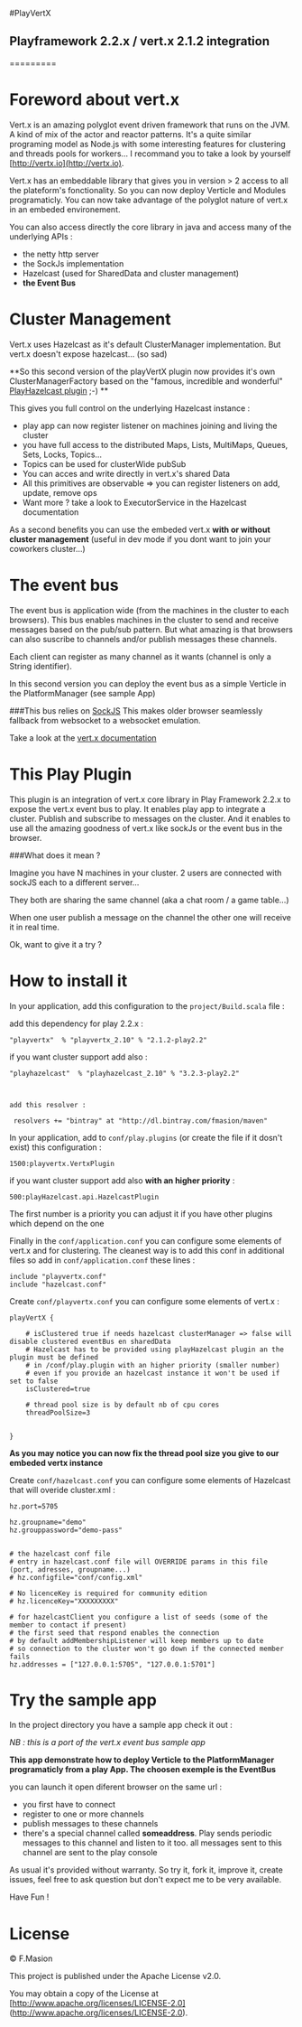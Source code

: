 #PlayVertX

## Playframework 2.2.x / vert.x 2.1.2 integration
=========


# Foreword about vert.x

Vert.x is an amazing polyglot event driven framework that runs on the JVM. A kind of mix of the actor and reactor patterns.
It's a quite similar programing model as Node.js with some interesting features for clustering and threads pools for workers… I recommand you to take a look by yourself [http://vertx.io](http://vertx.io).

Vert.x has an embeddable library that gives you in version > 2 access to all the plateform's fonctionality. So you can now deploy Verticle and Modules programaticly. 
You can now take advantage of the polyglot nature of vert.x in an embeded environement.

You can also access directly the core library in java and access many of the underlying APIs :

* the netty http server
* the SockJs implementation
* Hazelcast (used for SharedData and cluster management)
* **the Event Bus**

# Cluster Management

Vert.x uses Hazelcast as it's default ClusterManager implementation. But vert.x doesn't expose hazelcast… (so sad)

**So this second version of the playVertX plugin now provides it's own ClusterManagerFactory based on the "famous, incredible and wonderful" [PlayHazelcast plugin](https://github.com/fmasion/playHazelcast) ;-) **

This gives you full control on the underlying Hazelcast instance : 

* play app can now register listener on machines joining and living the cluster
* you have full access to the distributed Maps, Lists, MultiMaps, Queues, Sets, Locks, Topics…
* Topics can be used for clusterWide pubSub
* You can acces and write directly in vert.x's shared Data
* All this primitives are observable => you can register listeners on add, update, remove ops
* Want more ? take a look to ExecutorService in the Hazelcast documentation


As a second benefits you can use the embeded vert.x **with or without cluster management** (useful in dev mode if you dont want to join your coworkers cluster…)


# The event bus

The event bus is application wide (from the machines in the cluster to each browsers). This bus enables machines in the cluster to send and receive messages based on the pub/sub pattern.
But what amazing is that browsers can also suscribe to channels and/or publish messages these channels.

Each client can register as many channel as it wants (channel is only a String identifier).

In this second version you can deploy the event bus as a simple Verticle in the PlatformManager (see sample App)

###This bus relies on [SockJS](https://github.com/sockjs/sockjs-client) 
This makes older browser seamlessly fallback from websocket to a websocket emulation.

Take a look at the [vert.x documentation](http://vertx.io/core_manual_java.html#event-bus-api)

# This Play Plugin

This plugin is an integration of vert.x core library in Play Framework 2.2.x to expose the vert.x event bus to play.
It enables play app to integrate a cluster.
Publish and subscribe to messages on the cluster.
And it enables to use all the amazing goodness of vert.x like sockJs or the event bus in the browser. 


###What does it mean ? 

Imagine you have N machines in your cluster. 2 users are connected with sockJS each to a different server…
 
They both are sharing the same channel (aka a chat room / a game table…) 

When one user publish a message on the channel the other one will receive it in real time.

Ok, want to give it a try ? 

# How to install it

In your application, add this configuration to the `project/Build.scala` file :

add this dependency for play 2.2.x :

	"playvertx"  % "playvertx_2.10" % "2.1.2-play2.2"


if you want cluster support add also :

	"playhazelcast"  % "playhazelcast_2.10" % "3.2.3-play2.2"



	add this resolver :

	 resolvers += "bintray" at "http://dl.bintray.com/fmasion/maven"

In your application, add to `conf/play.plugins` (or create the file if it dosn't exist) this configuration :

	1500:playvertx.VertxPlugin

if you want cluster support add also **with an higher priority** :

	500:playHazelcast.api.HazelcastPlugin

The first number is a priority you can adjust it if you have other plugins which depend on the one

Finally in the `conf/application.conf` you can configure some elements of vert.x  and for clustering. The cleanest way is to add this conf in additional files so add in `conf/application.conf` these lines :
	
	include "playvertx.conf"
	include "hazelcast.conf"

Create `conf/playvertx.conf` you can configure some elements of vert.x :
	
	playVertX {
	
		# isClustered true if needs hazelcast clusterManager => false will disable clustered eventBus en sharedData
		# Hazelcast has to be provided using playHazelcast plugin an the plugin must be defined
		# in /conf/play.plugin with an higher priority (smaller number)
		# even if you provide an hazelcast instance it won't be used if set to false
		isClustered=true
	
		# thread pool size is by default nb of cpu cores
		threadPoolSize=3


	}

**As you may notice you can now fix the thread pool size you give to our embeded vertx instance**

Create `conf/hazelcast.conf` you can configure some elements of Hazelcast that will overide cluster.xml :

	
	hz.port=5705

	hz.groupname="demo"
	hz.grouppassword="demo-pass"


	# the hazelcast conf file
	# entry in hazelcast.conf file will OVERRIDE params in this file (port, adresses, groupname...) 
	# hz.configfile="conf/config.xml"
	
	# No licenceKey is required for community edition
	# hz.licenceKey="XXXXXXXXX"

	# for hazelcastClient you configure a list of seeds (some of the member to contact if present)
	# the first seed that respond enables the connection
	# by default addMembershipListener will keep members up to date 
	# so connection to the cluster won't go down if the connected member fails 
	hz.addresses = ["127.0.0.1:5705", "127.0.0.1:5701"]

  
# Try the sample app

In the project directory you have a sample app check it out :

*NB : this is a port of the vert.x event bus sample app*

**This app demonstrate how to deploy Verticle to the PlatformManager programaticly from a play App. The choosen exemple is the EventBus**

you can launch it open diferent browser on the same url : 

* you first have to connect
* register to one or more channels
* publish messages to these channels
* there's a special channel called **someaddress**. Play sends periodic messages to this channel and listen to it too. all messages sent to this channel are sent to the play console


As usual it's provided without warranty. So try it, fork it, improve it, create issues, feel free to ask question but don't expect me to be very available.

Have Fun !

# License

© F.Masion

This project is published under the Apache License v2.0.

You may obtain a copy of the License at [http://www.apache.org/licenses/LICENSE-2.0] (http://www.apache.org/licenses/LICENSE-2.0).